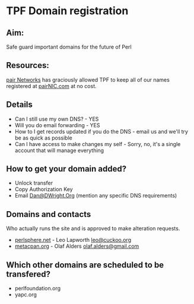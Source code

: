 TPF Domain registration
=======================

## Aim:

Safe guard important domains for the future of Perl

## Resources:

[pair Networks](http://www.pairnic.com/) has graciously allowed TPF to keep
all of our names registered at [pairNIC.com](http://www.pairnic.com/) at no cost.

## Details

 * Can I still use my own DNS? - YES
 * Will you do email forwarding - YES
 * How to I get records updated if you do the DNS - email us and we'll try be as quick as possible
 * Can I have access to make changes my self - Sorry, no, it's a single account that will manage everything

## How to get your domain added?

 * Unlock transfer
 * Copy Authorization Key
 * Email Dan@DWright.Org (mention any specific DNS requirements)

## Domains and contacts

Who actually runs the site and is approved to make alteration requests.

 * [perlsphere.net](perlsphere.net) - Leo Lapworth leo@cuckoo.org
 * [metacpan.org](metacpan.org) - Olaf Alders olaf.alders@gmail.com

## Which other domains are scheduled to be transfered?

 * perlfoundation.org
 * yapc.org


